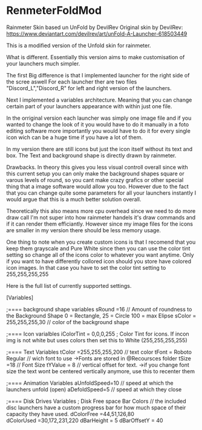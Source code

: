 # RenmeterFoldMod
Rainmeter Skin based un UnFold by  DevilRev
Original skin by DevilRev: https://www.deviantart.com/devilrev/art/unFold-A-Launcher-618503449


This is a modified version of the Unfold skin for rainmeter. 

What is different.
Essentially this version aims to make customisation of your launchers much simpler.

The first Big difference is that I implemented launcher for the right side of the scree aswell
For each launcher ther are two files "Discord_L","Discord_R" for left and right version of the launchers.

Next I implemented a variables architecture. Meaning that you can change certain part of your launchers appearance with within just one file.

In the orriginal version each launcher was simply one image file and if you wanted to change the look of it you would have to do it manually in a foto editing software more importantly you would have to do it for every single icon wich can be a huge time if you have a lot of them.

In my version there are still icons but just the icon itself without its text and box.
The Text and background shape is directly drawn by rainmeter.

Drawbacks.
In theory this gives you less visual controll overall since with this current setup you can only make the background shapes square or varous levels of round, so you cant make crazy grafics or other special thing that a image software would allow you too. However due to the fact that you can change quite some parameters for all your launchers instantly I would argue that this is a much better solution overall.

Theoretically this also means more cpu overhead since we need to do more draw call I'm not super into how rainmeter handels it's draw commands and if it can render them efficiantly. However since my image files for the icons are smaller in my version there should be less memory usage.


One thing to note when you create custom icons is that I recomend that you keep them grayscale and Pure White since then you can use the color tint setting so change all of the icons color to whatever you want anytime.
Only if you want to have differently collored icon should you store have colored icon images.
In that case you have to set the color tint setting to 255,255,255,255

Here is the full list of currently supported settings.


[Variables]

;==== background shape variables
sRound =16  //  Amount of roundness to the Background Shape 0 = Rectangle, 25 = Circle  100 = max Elipse
sColor = 255,255,255,30 // color of the background shape

;==== Icon varialbles
iColorTint = 0,0,0,255  ; Color Tint for icons.  If incon img is not white but uses colors then set this to White (255,255,255,255)


;==== Text Variables
tColor =255,255,255,200 // text color
tFont = Roboto Regular // wich font to use ->Fonts are stored in @Recoursces folder
tSize =18 // Font Size
tYValue = 8 // vertical offset for text. ->if you change font size the text wont be centered vertically anymore, use this to recenter them

;==== Animation Variables
aUnfoldSpeed=10  // speed at which the launchers unfold (open)
aDefoldSpeed=5	// speed at which they close

;==== Disk Drives Variables
; Disk Free space Bar Colors
// the included disc launchers have a custom progress bar for how much space of their capacity they have used. 
dColorFree =44,51,126,80  
dColorUsed =30,172,231,220
dBarHeight = 5
dBarOffsetY = 40







